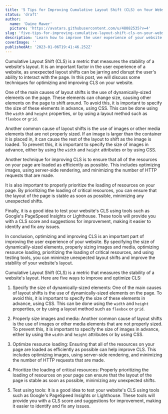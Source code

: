 ```yaml
---
title: '5 Tips for Improving Cumulative Layout Shift (CLS) on Your Website'
status: 'draft'
author:
  name: 'Daine Mawer'
  picture: 'https://avatars.githubusercontent.com/u/48082535?v=4'
slug: 'five-tips-for-improving-cumulative-layout-shift-cls-on-your-website'
description: 'Learn how to improve the user experience of your website by optimizing Cumulative Layout Shift (CLS) and Largest Contentful Paint (LCP). From specifying element sizes and properly sizing images to minimizing HTTP requests and using caching, we''ve got you covered with these top tips for boosting page speed and stability.'
coverImage: ''
publishedAt: '2023-01-06T19:41:46.252Z'
---
```


Cumulative Layout Shift (CLS) is a metric that measures the stability of a website's layout. It is an important factor in the user experience of a website, as unexpected layout shifts can be jarring and disrupt the user's ability to interact with the page. In this post, we will discuss some techniques for optimizing and improving CLS on your website.

One of the main causes of layout shifts is the use of dynamically-sized elements on the page. These elements can change size, causing other elements on the page to shift around. To avoid this, it is important to specify the size of these elements in advance, using CSS. This can be done using the `width` and `height` properties, or by using a layout method such as `flexbox` or `grid`.

Another common cause of layout shifts is the use of images or other media elements that are not properly sized. If an image is larger than the container it is placed in, it can cause the rest of the layout to shift as the image is loaded. To prevent this, it is important to specify the size of images in advance, either by using the `width` and `height` attributes or by using CSS.

Another technique for improving CLS is to ensure that all of the resources on your page are loaded as efficiently as possible. This includes optimizing images, using server-side rendering, and minimizing the number of HTTP requests that are made.

It is also important to properly prioritize the loading of resources on your page. By prioritizing the loading of critical resources, you can ensure that the layout of the page is stable as soon as possible, minimizing any unexpected shifts.

Finally, it is a good idea to test your website's CLS using tools such as Google's PageSpeed Insights or Lighthouse. These tools will provide you with a CLS score and suggestions for improvement, making it easier to identify and fix any issues.

In conclusion, optimizing and improving CLS is an important part of improving the user experience of your website. By specifying the size of dynamically-sized elements, properly sizing images and media, optimizing resource loading, prioritizing the loading of critical resources, and using testing tools, you can minimize unexpected layout shifts and improve the stability of your website's layout.

Cumulative Layout Shift (CLS) is a metric that measures the stability of a website's layout. Here are five ways to improve and optimize CLS:

1. Specify the size of dynamically-sized elements: One of the main causes of layout shifts is the use of dynamically-sized elements on the page. To avoid this, it is important to specify the size of these elements in advance, using CSS. This can be done using the `width` and `height` properties, or by using a layout method such as `flexbox` or `grid`.

2. Properly size images and media: Another common cause of layout shifts is the use of images or other media elements that are not properly sized. To prevent this, it is important to specify the size of images in advance, either by using the `width` and `height` attributes or by using CSS.

3. Optimize resource loading: Ensuring that all of the resources on your page are loaded as efficiently as possible can help improve CLS. This includes optimizing images, using server-side rendering, and minimizing the number of HTTP requests that are made.

4. Prioritize the loading of critical resources: Properly prioritizing the loading of resources on your page can ensure that the layout of the page is stable as soon as possible, minimizing any unexpected shifts.

5. Test using tools: It is a good idea to test your website's CLS using tools such as Google's PageSpeed Insights or Lighthouse. These tools will provide you with a CLS score and suggestions for improvement, making it easier to identify and fix any issues.


